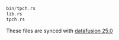 
```rust
bin/tpch.rs
lib.rs
tpch.rs
```

These files are synced with [datafusion 25.0](https://crates.io/crates/datafusion/25.0.0)
